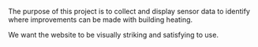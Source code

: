 The purpose of this project is to collect and display sensor data to identify where improvements can be made with building heating.

We want the website to be visually striking and satisfying to use.